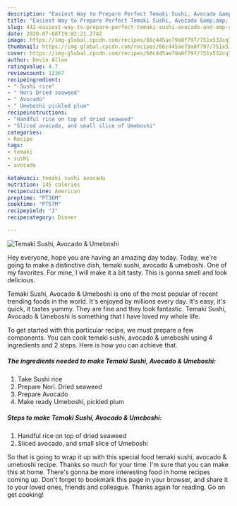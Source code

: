 ```yaml
---
description: "Easiest Way to Prepare Perfect Temaki Sushi, Avocado &amp;amp; Umeboshi"
title: "Easiest Way to Prepare Perfect Temaki Sushi, Avocado &amp;amp; Umeboshi"
slug: 442-easiest-way-to-prepare-perfect-temaki-sushi-avocado-and-amp-umeboshi
date: 2020-07-08T19:02:21.274Z
image: https://img-global.cpcdn.com/recipes/66c445ae79a8f797/751x532cq70/temaki-sushi-avocado-umeboshi-recipe-main-photo.jpg
thumbnail: https://img-global.cpcdn.com/recipes/66c445ae79a8f797/751x532cq70/temaki-sushi-avocado-umeboshi-recipe-main-photo.jpg
cover: https://img-global.cpcdn.com/recipes/66c445ae79a8f797/751x532cq70/temaki-sushi-avocado-umeboshi-recipe-main-photo.jpg
author: Devin Allen
ratingvalue: 4.7
reviewcount: 12367
recipeingredient:
- " Sushi rice"
- " Nori Dried seaweed"
- " Avocado"
- " Umeboshi pickled plum"
recipeinstructions:
- "Handful rice on top of dried seaweed"
- "Sliced avocado, and small slice of Umeboshi"
categories:
- Recipe
tags:
- temaki
- sushi
- avocado

katakunci: temaki sushi avocado 
nutrition: 145 calories
recipecuisine: American
preptime: "PT36M"
cooktime: "PT57M"
recipeyield: "3"
recipecategory: Dinner

---
```



![Temaki Sushi, Avocado &amp; Umeboshi](https://img-global.cpcdn.com/recipes/66c445ae79a8f797/751x532cq70/temaki-sushi-avocado-umeboshi-recipe-main-photo.jpg)

Hey everyone, hope you are having an amazing day today. Today, we're going to make a distinctive dish, temaki sushi, avocado &amp; umeboshi. One of my favorites. For mine, I will make it a bit tasty. This is gonna smell and look delicious.



Temaki Sushi, Avocado &amp; Umeboshi is one of the most popular of recent trending foods in the world. It's enjoyed by millions every day. It's easy, it's quick, it tastes yummy. They are fine and they look fantastic. Temaki Sushi, Avocado &amp; Umeboshi is something that I have loved my whole life.


To get started with this particular recipe, we must prepare a few components. You can cook temaki sushi, avocado &amp; umeboshi using 4 ingredients and 2 steps. Here is how you can achieve that.

<!--inarticleads1-->

##### The ingredients needed to make Temaki Sushi, Avocado &amp; Umeboshi:

1. Take  Sushi rice
1. Prepare  Nori. Dried seaweed
1. Prepare  Avocado
1. Make ready  Umeboshi, pickled plum




<!--inarticleads2-->

##### Steps to make Temaki Sushi, Avocado &amp; Umeboshi:

1. Handful rice on top of dried seaweed
1. Sliced avocado, and small slice of Umeboshi




So that is going to wrap it up with this special food temaki sushi, avocado &amp; umeboshi recipe. Thanks so much for your time. I'm sure that you can make this at home. There's gonna be more interesting food in home recipes coming up. Don't forget to bookmark this page in your browser, and share it to your loved ones, friends and colleague. Thanks again for reading. Go on get cooking!
